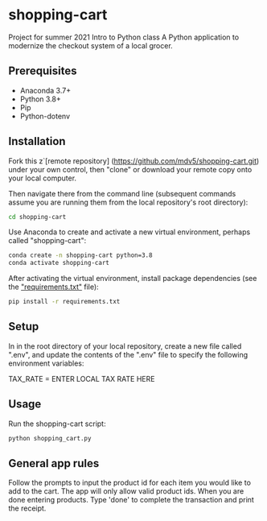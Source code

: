 # shopping-cart
Project for summer 2021 Intro to Python class
A Python application to modernize the checkout system of a local grocer.

## Prerequisites

  + Anaconda 3.7+
  + Python 3.8+
  + Pip
  + Python-dotenv

## Installation

Fork this z`[remote repository] (https://github.com/mdv5/shopping-cart.git) under your own control, then "clone" or download your remote copy onto your local computer.

Then navigate there from the command line (subsequent commands assume you are running them from the local repository's root directory):

```sh
cd shopping-cart
```

Use Anaconda to create and activate a new virtual environment, perhaps called "shopping-cart":

```sh
conda create -n shopping-cart python=3.8
conda activate shopping-cart
```

After activating the virtual environment, install package dependencies (see the ["requirements.txt"](/requirements.txt) file):

```sh
pip install -r requirements.txt
```

## Setup

In in the root directory of your local repository, create a new file called ".env", and update the contents of the ".env" file to specify the following environment variables:

TAX_RATE = ENTER LOCAL TAX RATE HERE

## Usage

Run the shopping-cart script:

```py
python shopping_cart.py
```

## General app rules
Follow the prompts to input the product id for each item you would like to add to the cart. The app will only allow valid product ids. When you are done entering products. Type 'done' to complete the transaction and print the receipt.
